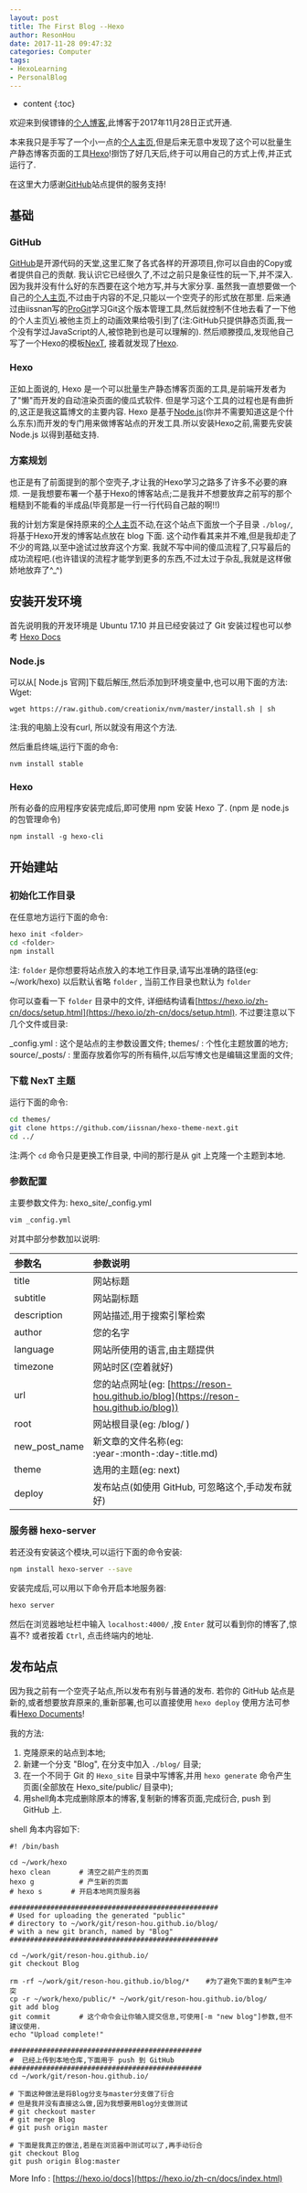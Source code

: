 ```yaml
---
layout: post
title: The First Blog --Hexo
author: ResonHou
date: 2017-11-28 09:47:32
categories: Computer
tags:
- HexoLearning
- PersonalBlog
---
```


* content
{:toc}


欢迎来到侯镖锋的[个人博客](https://reson-hou.github.io/blog/),此博客于2017年11月28日正式开通.

本来我只是手写了一个小一点的[个人主页](https://reson-hou.github.io),但是后来无意中发现了这个可以批量生产静态博客页面的工具[Hexo](https://hexo.io)!捯饬了好几天后,终于可以用自己的方式上传,并正式运行了.

在这里大力感谢[GitHub](https://github.com)站点提供的服务支持!

<!-- more -->




## 基础
### GitHub
[GitHub](https://github.com)是开源代码的天堂,这里汇聚了各式各样的开源项目,你可以自由的Copy或者提供自己的贡献. 我认识它已经很久了,不过之前只是象征性的玩一下,并不深入. 因为我并没有什么好的东西要在这个地方写,并与大家分享. 虽然我一直想要做一个自己的[个人主页](https://reson-hou.github.io),不过由于内容的不足,只能以一个空壳子的形式放在那里.
后来通过由iissnan写的[ProGit](http://iissnan.com/progit/)学习Git这个版本管理工具,然后就控制不住地去看了一下他的个人主页[Vi](http://iissnan.com).被他主页上的动画效果给吸引到了(注:GitHub只提供静态页面,我一个没有学过JavaScript的人,被惊艳到也是可以理解的). 然后顺滕摸瓜,发现他自己写了一个Hexo的模板[NexT](http://theme-next.iissnan.com), 接着就发现了[Hexo](http://hexo.io).

### Hexo
正如上面说的, Hexo 是一个可以批量生产静态博客页面的工具,是前端开发者为了"懒"而开发的自动渲染页面的傻瓜式软件. 但是学习这个工具的过程也是有曲折的,这正是我这篇博文的主要内容.
Hexo 是基于[Node.js](http://nodejs.cn)(你并不需要知道这是个什么东东)而开发的专门用来做博客站点的开发工具.所以安装Hexo之前,需要先安装 Node.js 以得到基础支持.

### 方案规划
也正是有了前面提到的那个空壳子,才让我的Hexo学习之路多了许多不必要的麻烦. 一是我想要布署一个基于Hexo的博客站点;二是我并不想要放弃之前写的那个粗糙到不能看的半成品(毕竟那是一行一行代码自己敲的啊!!)

我的计划方案是保持原来的[个人主页](https://reson-hou.github.io)不动,在这个站点下面放一个子目录 `./blog/`, 将基于Hexo开发的博客站点放在 blog 下面. 这个动作看其来并不难,但是我却走了不少的弯路,以至中途试过放弃这个方案. 我就不写中间的傻瓜流程了,只写最后的成功流程吧.(也许错误的流程才能学到更多的东西,不过太过于杂乱,我就是这样傲娇地放弃了^_^)

## 安装开发环境
首先说明我的开发环境是 Ubuntu 17.10
并且已经安装过了 Git
安装过程也可以参考 [Hexo Docs](https://hexo.io/zh-cn/docs/index.html)

### Node.js
可以从[ Node.js 官网]下载后解压,然后添加到环境变量中,也可以用下面的方法:
Wget:
```
wget https://raw.github.com/creationix/nvm/master/install.sh | sh
```
注:我的电脑上没有curl, 所以就没有用这个方法.

然后重启终端,运行下面的命令:
```
nvm install stable
```

### Hexo
所有必备的应用程序安装完成后,即可使用 npm 安装 Hexo 了. (npm 是 node.js 的包管理命令)
```
npm install -g hexo-cli
```

## 开始建站
### 初始化工作目录
在任意地方运行下面的命令:
``` bash
hexo init <folder>
cd <folder>
npm install
```
注: `folder` 是你想要将站点放入的本地工作目录,请写出准确的路径(eg: ~/work/hexo)
    以后默认省略 `folder` , 当前工作目录也默认为 `folder`

你可以查看一下 `folder` 目录中的文件, 详细结构请看[https://hexo.io/zh-cn/docs/setup.html](https://hexo.io/zh-cn/docs/setup.html). 不过要注意以下几个文件或目录:

_config.yml : 这个是站点的主参数设置文件;
themes/     : 个性化主题放置的地方;
source/_posts/ : 里面存放着你写的所有稿件,以后写博文也是编辑这里面的文件;

### 下载 NexT 主题
运行下面的命令:
``` bash
cd themes/
git clone https://github.com/iissnan/hexo-theme-next.git
cd ../
```
注:两个 `cd` 命令只是更换工作目录, 中间的那行是从 git 上克隆一个主题到本地.

### 参数配置
主要参数文件为: hexo_site/_config.yml
``` bash
vim _config.yml
```
对其中部分参数加以说明:

| 参数名 | 参数说明 |
|:--|:-----|
| title | 网站标题 |
| subtitle | 网站副标题 |
| description | 网站描述,用于搜索引擎检索 |
| author | 您的名字 |
| language | 网站所使用的语言,由主题提供 |
| timezone | 网站时区(空着就好) |
| url | 您的站点网址(eg: [https://reson-hou.github.io/blog](https://reson-hou.github.io/blog)) |
| root | 网站根目录(eg: /blog/ ) |
| new_post_name | 新文章的文件名称(eg: :year-:month-:day-:title.md) |
| theme | 选用的主题(eg: next) |
| deploy | 发布站点(如使用 GitHub, 可忽略这个,手动发布就好) |

### 服务器 hexo-server
若还没有安装这个模块,可以运行下面的命令安装:
``` bash
npm install hexo-server --save
```
安装完成后,可以用以下命令开启本地服务器:
``` bash
hexo server
```
然后在浏览器地址栏中输入 `localhost:4000/` ,按 `Enter` 就可以看到你的博客了,惊喜不?
或者按着 `Ctrl`, 点击终端内的地址.

## 发布站点
因为我之前有一个空壳子站点,所以发布有别与普通的发布.
若你的 GitHub 站点是新的,或者想要放弃原来的,重新部署,也可以直接使用 `hexo deploy`
使用方法可参看[Hexo Documents](https://hexo.io/zh-cn/docs/deployment.html)!

我的方法:
  1. 克隆原来的站点到本地;
  2. 新建一个分支 "Blog", 在分支中加入 `./blog/` 目录;
  3. 在一个不同于 Git 的 `Hexo_site` 目录中写博客,并用 `hexo generate` 命令产生页面(全部放在 Hexo_site/public/ 目录中);
  4. 用shell角本完成删除原本的博客,复制新的博客页面,完成衍合, push 到 GitHub 上.

shell 角本内容如下:
```
#! /bin/bash

cd ~/work/hexo
hexo clean       # 清空之前产生的页面
hexo g           # 产生新的页面
# hexo s	   # 开启本地网页服务器

###################################################
# Used for uploading the generated "public"
# directory to ~/work/git/reson-hou.github.io/blog/
# with a new git branch, named by "Blog"
###################################################

cd ~/work/git/reson-hou.github.io/
git checkout Blog

rm -rf ~/work/git/reson-hou.github.io/blog/*    #为了避免下面的复制产生冲突
cp -r ~/work/hexo/public/* ~/work/git/reson-hou.github.io/blog/
git add blog
git commit       # 这个命令会让你输入提交信息,可使用[-m "new blog"]参数,但不建议使用.
echo "Upload complete!"

###############################################
#  已经上传到本地仓库,下面用于 push 到 GitHub
###############################################
cd ~/work/git/reson-hou.github.io/

# 下面这种做法是将Blog分支与master分支做了衍合
# 但是我并没有直接这么做,因为我想要用Blog分支做测试
# git checkout master
# git merge Blog
# git push origin master

# 下面是我真正的做法,若是在浏览器中测试可以了,再手动衍合
git checkout Blog
git push origin Blog:master

```

More Info : [https://hexo.io/docs](https://hexo.io/zh-cn/docs/index.html)
